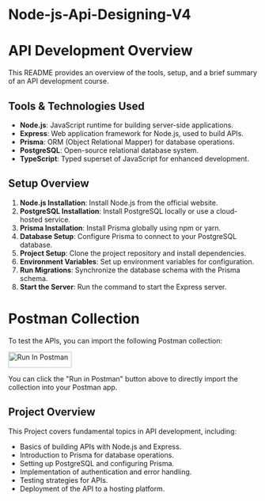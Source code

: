 # Node-js-Api-Designing-V4

# API Development Overview

This README provides an overview of the tools, setup, and a brief summary of an API development course.

## Tools & Technologies Used

- **Node.js**: JavaScript runtime for building server-side applications.
- **Express**: Web application framework for Node.js, used to build APIs.
- **Prisma**: ORM (Object Relational Mapper) for database operations.
- **PostgreSQL**: Open-source relational database system.
- **TypeScript**: Typed superset of JavaScript for enhanced development.

## Setup Overview

1. **Node.js Installation**: Install Node.js from the official website.
2. **PostgreSQL Installation**: Install PostgreSQL locally or use a cloud-hosted service.
3. **Prisma Installation**: Install Prisma globally using npm or yarn.
4. **Database Setup**: Configure Prisma to connect to your PostgreSQL database.
5. **Project Setup**: Clone the project repository and install dependencies.
6. **Environment Variables**: Set up environment variables for configuration.
7. **Run Migrations**: Synchronize the database schema with the Prisma schema.
8. **Start the Server**: Run the command to start the Express server.

# Postman Collection

To test the APIs, you can import the following Postman collection:

<!-- Start of "Run in Postman" Button -->
[<img src="https://run.pstmn.io/button.svg" alt="Run In Postman" style="width: 128px; height: 32px;">](https://app.getpostman.com/run-collection/20448680-b82957da-1c45-4f38-96e0-db378c25272f?action=collection%2Ffork&source=rip_markdown&collection-url=entityId%3D20448680-b82957da-1c45-4f38-96e0-db378c25272f%26entityType%3Dcollection%26workspaceId%3Df1fba814-8e97-45b5-a81a-d5380c559ec1)


<!-- End of "Run in Postman" Button -->

You can click the "Run in Postman" button above to directly import the collection into your Postman app.


## Project Overview

This Project covers fundamental topics in API development, including:

- Basics of building APIs with Node.js and Express.
- Introduction to Prisma for database operations.
- Setting up PostgreSQL and configuring Prisma.
- Implementation of authentication and error handling.
- Testing strategies for APIs.
- Deployment of the API to a hosting platform.

